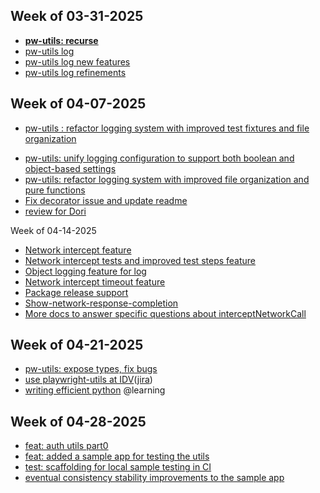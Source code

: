 ## Week of 03-31-2025

- **[pw-utils: recurse](https://github.com/seontechnologies/playwright-utils/pull/7)**
- [pw-utils log](https://github.com/seontechnologies/playwright-utils/pull/8)
- [pw-utils log new features](https://github.com/seontechnologies/playwright-utils/pull/9)
- [pw-utils log refinements](https://github.com/seontechnologies/playwright-utils/pull/10/files)

## Week of 04-07-2025

- [pw-utils : refactor logging system with improved test fixtures and file organization](https://github.com/seontechnologies/playwright-utils/pull/12)

* [pw-utils: unify logging configuration to support both boolean and object-based settings](https://github.com/seontechnologies/playwright-utils/pull/13)
* [pw-utils: refactor logging system with improved file organization and pure functions](https://github.com/seontechnologies/playwright-utils/pull/14)
* [Fix decorator issue and update readme](https://github.com/seontechnologies/playwright-utils/pull/18)
* [review for Dori](https://github.com/seontechnologies/id-verification-service/pull/635#pullrequestreview-2757101607)

Week of 04-14-2025

- [Network intercept feature](https://github.com/seontechnologies/playwright-utils/pull/20)
- [Network intercept tests and improved test steps feature](https://github.com/seontechnologies/playwright-utils/pull/21)
- [Object logging feature for log](https://github.com/seontechnologies/playwright-utils/pull/22)
- [Network intercept timeout feature](https://github.com/seontechnologies/playwright-utils/pull/23)
- [Package release support](https://github.com/seontechnologies/playwright-utils/pull/25/files)
- [Show-network-response-completion](https://github.com/seontechnologies/playwright-utils/pull/26)
- [More docs to answer specific questions about interceptNetworkCall](https://github.com/seontechnologies/playwright-utils/pull/27)

## Week of 04-21-2025

- [pw-utils: expose types, fix bugs](https://github.com/seontechnologies/playwright-utils/pull/36)
- [use playwright-utils at IDV](https://github.com/seontechnologies/id-verification-service/pull/657)([jira](https://seonteam.atlassian.net/browse/IDV-1720))
- [writing efficient python](https://campus.datacamp.com/courses/writing-efficient-python-code/foundations-for-efficiencies?ex=1) @learning

## Week of 04-28-2025

- [feat: auth utils part0](https://github.com/seontechnologies/playwright-utils/pull/41)
- [feat: added a sample app for testing the utils](https://github.com/seontechnologies/playwright-utils/pull/42)
- [test: scaffolding for local sample testing in CI](https://github.com/seontechnologies/playwright-utils/pull/44)
- [eventual consistency stability improvements to the sample app](https://github.com/seontechnologies/playwright-utils/pull/45)
